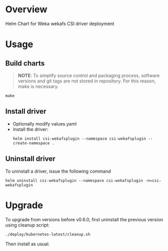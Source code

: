 # Overview
Helm Chart for Weka wekafs CSI driver deployment

# Usage

## Build charts
> **NOTE**: To simplify source control and packaging process, software versions and git tags are not stored in repository. 
> For this reason, make is necessary.

```shell
make
```

## Install driver
 
 - Optionally modify values.yaml 
 - Install the driver:
   ```
   helm install csi-wekafsplugin --namespace csi-wekafsplugin --create-namespace .
   ```

## Uninstall driver
To uninstall a driver, issue the following command
```
helm uninstall csi-wekafsplugin --namespace csi-wekafsplugin -n=csi-wekafsplugin
```

# Upgrade
To upgrade from versions before v0.6.0, first uninstall the previous version using cleanup script:
```
./deploy/kubernetes-latest/cleanup.sh
``` 
Then install as usual.